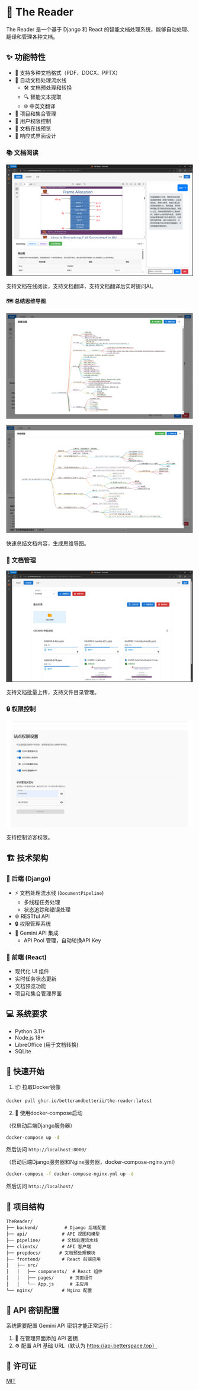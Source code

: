 # 💼 The Reader

The Reader 是一个基于 Django 和 React 的智能文档处理系统，能够自动处理、翻译和管理各种文档。

## ✨ 功能特性

- 📄 支持多种文档格式（PDF、DOCX、PPTX）
- 🔄 自动文档处理流水线
  - 🛠️ 文档预处理和转换
  - 🔍 智能文本提取
  - 🌐 中英文翻译
- 📁 项目和集合管理
- 👥 用户权限控制
- 🔎 文档在线预览
- 📱 响应式界面设计

### 📚 文档阅读

![alt text](docs/76b5a63667406790b355164e777d242.png)

支持文档在线阅读，支持文档翻译，支持文档翻译后实时提问AI。

#### 🗺 总结思维导图

![alt text](docs/image3.png)

![alt text](docs/image-1.png)

快速总结文档内容，生成思维导图。

### 📁 文档管理

![alt text](docs/4465e47bd970c9695f0c5c21039ada8.png)

支持文档批量上传，支持文件目录管理。

### 🔒 权限控制

![alt text](docs/image.png)

支持控制访客权限。

## 🏗️ 技术架构

### 🔧 后端 (Django)

- ⚡ 文档处理流水线 (`DocumentPipeline`)
  - 多线程任务处理
  - 状态追踪和错误处理
- 🌐 RESTful API
- 🔒 权限管理系统
- 🤖 Gemini API 集成
  - API Pool 管理，自动轮换API Key

### 🎨 前端 (React)

- 现代化 UI 组件
- 实时任务状态更新
- 文档预览功能
- 项目和集合管理界面

## 💻 系统要求

- Python 3.11+
- Node.js 18+
- LibreOffice (用于文档转换)
- SQLite

## 🚀 快速开始

1. 📦 拉取Docker镜像

```bash
docker pull ghcr.io/betterandbetterii/the-reader:latest
```

2. 🎯 使用docker-compose启动

（仅启动后端Django服务器）
```bash
docker-compose up -d
```

然后访问 `http://localhost:8000/`

（启动后端Django服务器和Nginx服务器，docker-compose-nginx.yml）
```bash
docker-compose -f docker-compose-nginx.yml up -d
```

然后访问 `http://localhost/`

## 📂 项目结构

```
TheReader/
├── backend/          # Django 后端配置
├── api/             # API 视图和模型
├── pipeline/        # 文档处理流水线
├── clients/         # API 客户端
├── prepdocs/       # 文档预处理模块
├── frontend/        # React 前端应用
│   ├── src/
│   │   ├── components/  # React 组件
│   │   ├── pages/      # 页面组件
│   │   └── App.js      # 主应用
└── nginx/           # Nginx 配置
```

## 🔑 API 密钥配置

系统需要配置 Gemini API 密钥才能正常运行：

1. 🔧 在管理界面添加 API 密钥
2. ⚙️ 配置 API 基础 URL（默认为 https://api.betterspace.top）

## 📜 许可证

[MIT](LICENSE)
